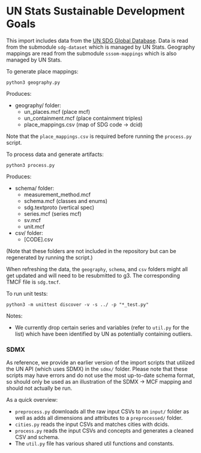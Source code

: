 # UN Stats Sustainable Development Goals

This import includes data from the [UN SDG Global Database](https://unstats.un.org/sdgs/dataportal). Data is read from the submodule `sdg-dataset` which is managed by UN Stats. Geography mappings are read from the submodule `sssom-mappings` which is also managed by UN Stats.


To generate place mappings:
```
python3 geography.py
```
Produces:
* geography/ folder:
  * un_places.mcf (place mcf)
  * un_containment.mcf (place containment triples)
  * place_mappings.csv (map of SDG code -> dcid)

Note that the `place_mappings.csv` is required before running the `process.py` script.

To process data and generate artifacts:
```
python3 process.py
```
Produces:
* schema/ folder: 
  * measurement_method.mcf
  * schema.mcf (classes and enums)
  * sdg.textproto (vertical spec)
  * series.mcf (series mcf)
  * sv.mcf
  * unit.mcf
* csv/ folder: 
  * [CODE].csv

(Note that these folders are not included in the repository but can be regenerated by running the script.)

When refreshing the data, the `geography`, `schema`, and `csv` folders might all get updated and will need to be resubmitted to g3. The corresponding TMCF file is `sdg.tmcf`.

To run unit tests: 
```
python3 -m unittest discover -v -s ../ -p "*_test.py"
```

Notes:
* We currently drop certain series and variables (refer to `util.py` for the list) which have been identified by UN as potentially containing outliers.

### SDMX

As reference, we provide an earlier version of the import scripts that utilized the UN API (which uses SDMX) in the `sdmx/` folder. Please note that these scripts may have errors and do not use the most up-to-date schema format, so should only be used as an illustration of the SDMX -> MCF mapping and should not actually be run.

As a quick overview: 
* `preprocess.py` downloads all the raw input CSVs to an `input/` folder as well as adds all dimensions and attributes to a `preprocessed/` folder.
* `cities.py` reads the input CSVs and matches cities with dcids.
* `process.py` reads the input CSVs and concepts and generates a cleaned CSV and schema.
* The `util.py` file has various shared util functions and constants.
